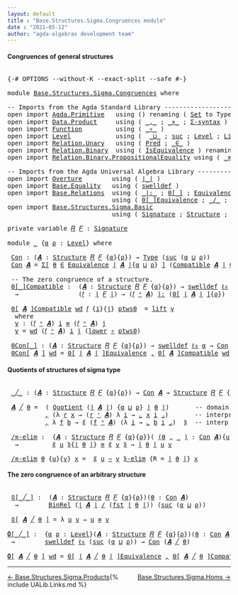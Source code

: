 ```yaml
---
layout: default
title : "Base.Structures.Sigma.Congruences module"
date : "2021-05-12"
author: "agda-algebras development team"
---
```


#### <a id="congruences-of-general-structures">Congruences of general structures</a>

<pre class="Agda">

<a id="238" class="Symbol">{-#</a> <a id="242" class="Keyword">OPTIONS</a> <a id="250" class="Pragma">--without-K</a> <a id="262" class="Pragma">--exact-split</a> <a id="276" class="Pragma">--safe</a> <a id="283" class="Symbol">#-}</a>

<a id="288" class="Keyword">module</a> <a id="295" href="Base.Structures.Sigma.Congruences.html" class="Module">Base.Structures.Sigma.Congruences</a> <a id="329" class="Keyword">where</a>

<a id="336" class="Comment">-- Imports from the Agda Standard Library ------------------------------------------------</a>
<a id="427" class="Keyword">open</a> <a id="432" class="Keyword">import</a> <a id="439" href="Agda.Primitive.html" class="Module">Agda.Primitive</a>   <a id="456" class="Keyword">using</a> <a id="462" class="Symbol">()</a> <a id="465" class="Keyword">renaming</a> <a id="474" class="Symbol">(</a> <a id="476" href="Agda.Primitive.html#326" class="Primitive">Set</a> <a id="480" class="Symbol">to</a> <a id="483" class="Primitive">Type</a> <a id="488" class="Symbol">;</a> <a id="490" href="Agda.Primitive.html#764" class="Primitive">lzero</a> <a id="496" class="Symbol">to</a> <a id="499" class="Primitive">ℓ₀</a> <a id="502" class="Symbol">)</a>
<a id="504" class="Keyword">open</a> <a id="509" class="Keyword">import</a> <a id="516" href="Data.Product.html" class="Module">Data.Product</a>     <a id="533" class="Keyword">using</a> <a id="539" class="Symbol">(</a> <a id="541" href="Agda.Builtin.Sigma.html#236" class="InductiveConstructor Operator">_,_</a> <a id="545" class="Symbol">;</a> <a id="547" href="Data.Product.html#1167" class="Function Operator">_×_</a> <a id="551" class="Symbol">;</a> <a id="553" href="Data.Product.html#916" class="Function">Σ-syntax</a> <a id="562" class="Symbol">)</a> <a id="564" class="Keyword">renaming</a> <a id="573" class="Symbol">(</a> <a id="575" href="Agda.Builtin.Sigma.html#252" class="Field">proj₁</a> <a id="581" class="Symbol">to</a> <a id="584" class="Field">fst</a> <a id="588" class="Symbol">)</a>
<a id="590" class="Keyword">open</a> <a id="595" class="Keyword">import</a> <a id="602" href="Function.html" class="Module">Function</a>         <a id="619" class="Keyword">using</a> <a id="625" class="Symbol">(</a> <a id="627" href="Function.Base.html#1031" class="Function Operator">_∘_</a> <a id="631" class="Symbol">)</a>
<a id="633" class="Keyword">open</a> <a id="638" class="Keyword">import</a> <a id="645" href="Level.html" class="Module">Level</a>            <a id="662" class="Keyword">using</a> <a id="668" class="Symbol">(</a>  <a id="671" href="Agda.Primitive.html#810" class="Primitive Operator">_⊔_</a> <a id="675" class="Symbol">;</a> <a id="677" href="Agda.Primitive.html#780" class="Primitive">suc</a> <a id="681" class="Symbol">;</a> <a id="683" href="Agda.Primitive.html#597" class="Postulate">Level</a> <a id="689" class="Symbol">;</a> <a id="691" href="Level.html#400" class="Record">Lift</a> <a id="696" class="Symbol">;</a> <a id="698" href="Level.html#457" class="InductiveConstructor">lift</a> <a id="703" class="Symbol">;</a> <a id="705" href="Level.html#470" class="Field">lower</a> <a id="711" class="Symbol">)</a>
<a id="713" class="Keyword">open</a> <a id="718" class="Keyword">import</a> <a id="725" href="Relation.Unary.html" class="Module">Relation.Unary</a>   <a id="742" class="Keyword">using</a> <a id="748" class="Symbol">(</a> <a id="750" href="Relation.Unary.html#1101" class="Function">Pred</a> <a id="755" class="Symbol">;</a> <a id="757" href="Relation.Unary.html#1523" class="Function Operator">_∈_</a> <a id="761" class="Symbol">)</a>
<a id="763" class="Keyword">open</a> <a id="768" class="Keyword">import</a> <a id="775" href="Relation.Binary.html" class="Module">Relation.Binary</a>  <a id="792" class="Keyword">using</a> <a id="798" class="Symbol">(</a> <a id="800" href="Relation.Binary.Structures.html#1522" class="Record">IsEquivalence</a> <a id="814" class="Symbol">)</a> <a id="816" class="Keyword">renaming</a> <a id="825" class="Symbol">(</a> <a id="827" href="Relation.Binary.Core.html#882" class="Function">Rel</a> <a id="831" class="Symbol">to</a> <a id="834" class="Function">BinRel</a> <a id="841" class="Symbol">)</a>
<a id="843" class="Keyword">open</a> <a id="848" class="Keyword">import</a> <a id="855" href="Relation.Binary.PropositionalEquality.html" class="Module">Relation.Binary.PropositionalEquality</a> <a id="893" class="Keyword">using</a> <a id="899" class="Symbol">(</a> <a id="901" href="Agda.Builtin.Equality.html#151" class="Datatype Operator">_≡_</a> <a id="905" class="Symbol">)</a>

<a id="908" class="Comment">-- Imports from the Agda Universal Algebra Library ---------------------------------------</a>
<a id="999" class="Keyword">open</a> <a id="1004" class="Keyword">import</a> <a id="1011" href="Overture.html" class="Module">Overture</a>        <a id="1027" class="Keyword">using</a> <a id="1033" class="Symbol">(</a> <a id="1035" href="Overture.Basic.html#4303" class="Function Operator">∣_∣</a> <a id="1039" class="Symbol">)</a>
<a id="1041" class="Keyword">open</a> <a id="1046" class="Keyword">import</a> <a id="1053" href="Base.Equality.html" class="Module">Base.Equality</a>   <a id="1069" class="Keyword">using</a> <a id="1075" class="Symbol">(</a> <a id="1077" href="Base.Equality.Welldefined.html#2509" class="Function">swelldef</a> <a id="1086" class="Symbol">)</a>
<a id="1088" class="Keyword">open</a> <a id="1093" class="Keyword">import</a> <a id="1100" href="Base.Relations.html" class="Module">Base.Relations</a>  <a id="1116" class="Keyword">using</a> <a id="1122" class="Symbol">(</a> <a id="1124" href="Base.Relations.Discrete.html#6212" class="Function Operator">_|:_</a> <a id="1129" class="Symbol">;</a> <a id="1131" href="Base.Relations.Discrete.html#4698" class="Function Operator">0[_]</a> <a id="1136" class="Symbol">;</a> <a id="1138" href="Base.Relations.Quotients.html#1821" class="Function">Equivalence</a> <a id="1150" class="Symbol">;</a> <a id="1152" href="Base.Relations.Quotients.html#5437" class="Function Operator">⟪_⟫</a> <a id="1156" class="Symbol">;</a> <a id="1158" href="Base.Relations.Quotients.html#5628" class="Function Operator">⌞_⌟</a> <a id="1162" class="Symbol">)</a>
                            <a id="1192" class="Keyword">using</a> <a id="1198" class="Symbol">(</a> <a id="1200" href="Base.Relations.Quotients.html#7164" class="Function Operator">0[_]Equivalence</a> <a id="1216" class="Symbol">;</a> <a id="1218" href="Base.Relations.Quotients.html#5210" class="Function Operator">_/_</a> <a id="1222" class="Symbol">;</a> <a id="1224" href="Base.Relations.Quotients.html#7290" class="Function Operator">⟪_∼_⟫-elim</a> <a id="1235" class="Symbol">;</a> <a id="1237" href="Base.Relations.Quotients.html#5086" class="Function">Quotient</a> <a id="1246" class="Symbol">)</a>
<a id="1248" class="Keyword">open</a> <a id="1253" class="Keyword">import</a> <a id="1260" href="Base.Structures.Sigma.Basic.html" class="Module">Base.Structures.Sigma.Basic</a>
                            <a id="1316" class="Keyword">using</a> <a id="1322" class="Symbol">(</a> <a id="1324" href="Base.Structures.Sigma.Basic.html#1203" class="Function">Signature</a> <a id="1334" class="Symbol">;</a> <a id="1336" href="Base.Structures.Sigma.Basic.html#1350" class="Function">Structure</a> <a id="1346" class="Symbol">;</a> <a id="1348" href="Base.Structures.Sigma.Basic.html#2590" class="Function Operator">_ᵒ_</a> <a id="1352" class="Symbol">;</a> <a id="1354" href="Base.Structures.Sigma.Basic.html#2684" class="Function">Compatible</a> <a id="1365" class="Symbol">;</a> <a id="1367" href="Base.Structures.Sigma.Basic.html#2494" class="Function Operator">_ʳ_</a> <a id="1371" class="Symbol">)</a>

<a id="1374" class="Keyword">private</a> <a id="1382" class="Keyword">variable</a> <a id="1391" href="Base.Structures.Sigma.Congruences.html#1391" class="Generalizable">𝑅</a> <a id="1393" href="Base.Structures.Sigma.Congruences.html#1393" class="Generalizable">𝐹</a> <a id="1395" class="Symbol">:</a> <a id="1397" href="Base.Structures.Sigma.Basic.html#1203" class="Function">Signature</a>

<a id="1408" class="Keyword">module</a> <a id="1415" href="Base.Structures.Sigma.Congruences.html#1415" class="Module">_</a> <a id="1417" class="Symbol">{</a><a id="1418" href="Base.Structures.Sigma.Congruences.html#1418" class="Bound">α</a> <a id="1420" href="Base.Structures.Sigma.Congruences.html#1420" class="Bound">ρ</a> <a id="1422" class="Symbol">:</a> <a id="1424" href="Agda.Primitive.html#597" class="Postulate">Level</a><a id="1429" class="Symbol">}</a> <a id="1431" class="Keyword">where</a>

 <a id="1439" href="Base.Structures.Sigma.Congruences.html#1439" class="Function">Con</a> <a id="1443" class="Symbol">:</a> <a id="1445" class="Symbol">(</a><a id="1446" href="Base.Structures.Sigma.Congruences.html#1446" class="Bound">𝑨</a> <a id="1448" class="Symbol">:</a> <a id="1450" href="Base.Structures.Sigma.Basic.html#1350" class="Function">Structure</a> <a id="1460" href="Base.Structures.Sigma.Congruences.html#1391" class="Generalizable">𝑅</a> <a id="1462" href="Base.Structures.Sigma.Congruences.html#1393" class="Generalizable">𝐹</a> <a id="1464" class="Symbol">{</a><a id="1465" href="Base.Structures.Sigma.Congruences.html#1418" class="Bound">α</a><a id="1466" class="Symbol">}{</a><a id="1468" href="Base.Structures.Sigma.Congruences.html#1420" class="Bound">ρ</a><a id="1469" class="Symbol">})</a> <a id="1472" class="Symbol">→</a> <a id="1474" href="Base.Structures.Sigma.Congruences.html#483" class="Primitive">Type</a> <a id="1479" class="Symbol">(</a><a id="1480" href="Agda.Primitive.html#780" class="Primitive">suc</a> <a id="1484" class="Symbol">(</a><a id="1485" href="Base.Structures.Sigma.Congruences.html#1418" class="Bound">α</a> <a id="1487" href="Agda.Primitive.html#810" class="Primitive Operator">⊔</a> <a id="1489" href="Base.Structures.Sigma.Congruences.html#1420" class="Bound">ρ</a><a id="1490" class="Symbol">))</a>
 <a id="1494" href="Base.Structures.Sigma.Congruences.html#1439" class="Function">Con</a> <a id="1498" href="Base.Structures.Sigma.Congruences.html#1498" class="Bound">𝑨</a> <a id="1500" class="Symbol">=</a> <a id="1502" href="Data.Product.html#916" class="Function">Σ[</a> <a id="1505" href="Base.Structures.Sigma.Congruences.html#1505" class="Bound">θ</a> <a id="1507" href="Data.Product.html#916" class="Function">∈</a> <a id="1509" href="Base.Relations.Quotients.html#1821" class="Function">Equivalence</a> <a id="1521" href="Overture.Basic.html#4303" class="Function Operator">∣</a> <a id="1523" href="Base.Structures.Sigma.Congruences.html#1498" class="Bound">𝑨</a> <a id="1525" href="Overture.Basic.html#4303" class="Function Operator">∣</a><a id="1526" class="Symbol">{</a><a id="1527" href="Base.Structures.Sigma.Congruences.html#1418" class="Bound">α</a> <a id="1529" href="Agda.Primitive.html#810" class="Primitive Operator">⊔</a> <a id="1531" href="Base.Structures.Sigma.Congruences.html#1420" class="Bound">ρ</a><a id="1532" class="Symbol">}</a> <a id="1534" href="Data.Product.html#916" class="Function">]</a> <a id="1536" class="Symbol">(</a><a id="1537" href="Base.Structures.Sigma.Basic.html#2684" class="Function">Compatible</a> <a id="1548" href="Base.Structures.Sigma.Congruences.html#1498" class="Bound">𝑨</a> <a id="1550" href="Overture.Basic.html#4303" class="Function Operator">∣</a> <a id="1552" href="Base.Structures.Sigma.Congruences.html#1505" class="Bound">θ</a> <a id="1554" href="Overture.Basic.html#4303" class="Function Operator">∣</a><a id="1555" class="Symbol">)</a>

 <a id="1559" class="Comment">-- The zero congruence of a structure.</a>
 <a id="1599" href="Base.Structures.Sigma.Congruences.html#1599" class="Function Operator">0[_]Compatible</a> <a id="1614" class="Symbol">:</a>  <a id="1617" class="Symbol">(</a><a id="1618" href="Base.Structures.Sigma.Congruences.html#1618" class="Bound">𝑨</a> <a id="1620" class="Symbol">:</a> <a id="1622" href="Base.Structures.Sigma.Basic.html#1350" class="Function">Structure</a> <a id="1632" href="Base.Structures.Sigma.Congruences.html#1391" class="Generalizable">𝑅</a> <a id="1634" href="Base.Structures.Sigma.Congruences.html#1393" class="Generalizable">𝐹</a> <a id="1636" class="Symbol">{</a><a id="1637" href="Base.Structures.Sigma.Congruences.html#1418" class="Bound">α</a><a id="1638" class="Symbol">}{</a><a id="1640" href="Base.Structures.Sigma.Congruences.html#1420" class="Bound">ρ</a><a id="1641" class="Symbol">})</a> <a id="1644" class="Symbol">→</a> <a id="1646" href="Base.Equality.Welldefined.html#2509" class="Function">swelldef</a> <a id="1655" href="Base.Structures.Sigma.Congruences.html#499" class="Primitive">ℓ₀</a> <a id="1658" href="Base.Structures.Sigma.Congruences.html#1418" class="Bound">α</a>
  <a id="1662" class="Symbol">→</a>                <a id="1679" class="Symbol">(</a><a id="1680" href="Base.Structures.Sigma.Congruences.html#1680" class="Bound">𝑓</a> <a id="1682" class="Symbol">:</a> <a id="1684" href="Overture.Basic.html#4303" class="Function Operator">∣</a> <a id="1686" href="Base.Structures.Sigma.Congruences.html#1393" class="Generalizable">𝐹</a> <a id="1688" href="Overture.Basic.html#4303" class="Function Operator">∣</a><a id="1689" class="Symbol">)</a> <a id="1691" class="Symbol">→</a> <a id="1693" class="Symbol">(</a><a id="1694" href="Base.Structures.Sigma.Congruences.html#1680" class="Bound">𝑓</a> <a id="1696" href="Base.Structures.Sigma.Basic.html#2590" class="Function Operator">ᵒ</a> <a id="1698" href="Base.Structures.Sigma.Congruences.html#1618" class="Bound">𝑨</a><a id="1699" class="Symbol">)</a> <a id="1701" href="Base.Relations.Discrete.html#6212" class="Function Operator">|:</a> <a id="1704" class="Symbol">(</a><a id="1705" href="Base.Relations.Discrete.html#4698" class="Function Operator">0[</a> <a id="1708" href="Overture.Basic.html#4303" class="Function Operator">∣</a> <a id="1710" href="Base.Structures.Sigma.Congruences.html#1618" class="Bound">𝑨</a> <a id="1712" href="Overture.Basic.html#4303" class="Function Operator">∣</a> <a id="1714" href="Base.Relations.Discrete.html#4698" class="Function Operator">]</a><a id="1715" class="Symbol">{</a><a id="1716" href="Base.Structures.Sigma.Congruences.html#1420" class="Bound">ρ</a><a id="1717" class="Symbol">})</a>

 <a id="1722" href="Base.Structures.Sigma.Congruences.html#1599" class="Function Operator">0[</a> <a id="1725" href="Base.Structures.Sigma.Congruences.html#1725" class="Bound">𝑨</a> <a id="1727" href="Base.Structures.Sigma.Congruences.html#1599" class="Function Operator">]Compatible</a> <a id="1739" href="Base.Structures.Sigma.Congruences.html#1739" class="Bound">wd</a> <a id="1742" href="Base.Structures.Sigma.Congruences.html#1742" class="Bound">𝑓</a> <a id="1744" class="Symbol">{</a><a id="1745" href="Base.Structures.Sigma.Congruences.html#1745" class="Bound">i</a><a id="1746" class="Symbol">}{</a><a id="1748" href="Base.Structures.Sigma.Congruences.html#1748" class="Bound">j</a><a id="1749" class="Symbol">}</a> <a id="1751" href="Base.Structures.Sigma.Congruences.html#1751" class="Bound">ptws0</a>  <a id="1758" class="Symbol">=</a> <a id="1760" href="Level.html#457" class="InductiveConstructor">lift</a> <a id="1765" href="Base.Structures.Sigma.Congruences.html#1777" class="Function">γ</a>
  <a id="1769" class="Keyword">where</a>
  <a id="1777" href="Base.Structures.Sigma.Congruences.html#1777" class="Function">γ</a> <a id="1779" class="Symbol">:</a> <a id="1781" class="Symbol">(</a><a id="1782" href="Base.Structures.Sigma.Congruences.html#1742" class="Bound">𝑓</a> <a id="1784" href="Base.Structures.Sigma.Basic.html#2590" class="Function Operator">ᵒ</a> <a id="1786" href="Base.Structures.Sigma.Congruences.html#1725" class="Bound">𝑨</a><a id="1787" class="Symbol">)</a> <a id="1789" href="Base.Structures.Sigma.Congruences.html#1745" class="Bound">i</a> <a id="1791" href="Agda.Builtin.Equality.html#151" class="Datatype Operator">≡</a> <a id="1793" class="Symbol">(</a><a id="1794" href="Base.Structures.Sigma.Congruences.html#1742" class="Bound">𝑓</a> <a id="1796" href="Base.Structures.Sigma.Basic.html#2590" class="Function Operator">ᵒ</a> <a id="1798" href="Base.Structures.Sigma.Congruences.html#1725" class="Bound">𝑨</a><a id="1799" class="Symbol">)</a> <a id="1801" href="Base.Structures.Sigma.Congruences.html#1748" class="Bound">j</a>
  <a id="1805" href="Base.Structures.Sigma.Congruences.html#1777" class="Function">γ</a> <a id="1807" class="Symbol">=</a> <a id="1809" href="Base.Structures.Sigma.Congruences.html#1739" class="Bound">wd</a> <a id="1812" class="Symbol">(</a><a id="1813" href="Base.Structures.Sigma.Congruences.html#1742" class="Bound">𝑓</a> <a id="1815" href="Base.Structures.Sigma.Basic.html#2590" class="Function Operator">ᵒ</a> <a id="1817" href="Base.Structures.Sigma.Congruences.html#1725" class="Bound">𝑨</a><a id="1818" class="Symbol">)</a> <a id="1820" href="Base.Structures.Sigma.Congruences.html#1745" class="Bound">i</a> <a id="1822" href="Base.Structures.Sigma.Congruences.html#1748" class="Bound">j</a> <a id="1824" class="Symbol">(</a><a id="1825" href="Level.html#470" class="Field">lower</a> <a id="1831" href="Function.Base.html#1031" class="Function Operator">∘</a> <a id="1833" href="Base.Structures.Sigma.Congruences.html#1751" class="Bound">ptws0</a><a id="1838" class="Symbol">)</a>

 <a id="1842" href="Base.Structures.Sigma.Congruences.html#1842" class="Function Operator">0Con[_]</a> <a id="1850" class="Symbol">:</a> <a id="1852" class="Symbol">(</a><a id="1853" href="Base.Structures.Sigma.Congruences.html#1853" class="Bound">𝑨</a> <a id="1855" class="Symbol">:</a> <a id="1857" href="Base.Structures.Sigma.Basic.html#1350" class="Function">Structure</a> <a id="1867" href="Base.Structures.Sigma.Congruences.html#1391" class="Generalizable">𝑅</a> <a id="1869" href="Base.Structures.Sigma.Congruences.html#1393" class="Generalizable">𝐹</a> <a id="1871" class="Symbol">{</a><a id="1872" href="Base.Structures.Sigma.Congruences.html#1418" class="Bound">α</a><a id="1873" class="Symbol">}{</a><a id="1875" href="Base.Structures.Sigma.Congruences.html#1420" class="Bound">ρ</a><a id="1876" class="Symbol">})</a> <a id="1879" class="Symbol">→</a> <a id="1881" href="Base.Equality.Welldefined.html#2509" class="Function">swelldef</a> <a id="1890" href="Base.Structures.Sigma.Congruences.html#499" class="Primitive">ℓ₀</a> <a id="1893" href="Base.Structures.Sigma.Congruences.html#1418" class="Bound">α</a> <a id="1895" class="Symbol">→</a> <a id="1897" href="Base.Structures.Sigma.Congruences.html#1439" class="Function">Con</a> <a id="1901" href="Base.Structures.Sigma.Congruences.html#1853" class="Bound">𝑨</a>
 <a id="1904" href="Base.Structures.Sigma.Congruences.html#1842" class="Function Operator">0Con[</a> <a id="1910" href="Base.Structures.Sigma.Congruences.html#1910" class="Bound">𝑨</a> <a id="1912" href="Base.Structures.Sigma.Congruences.html#1842" class="Function Operator">]</a> <a id="1914" href="Base.Structures.Sigma.Congruences.html#1914" class="Bound">wd</a> <a id="1917" class="Symbol">=</a> <a id="1919" href="Base.Relations.Quotients.html#7164" class="Function Operator">0[</a> <a id="1922" href="Overture.Basic.html#4303" class="Function Operator">∣</a> <a id="1924" href="Base.Structures.Sigma.Congruences.html#1910" class="Bound">𝑨</a> <a id="1926" href="Overture.Basic.html#4303" class="Function Operator">∣</a> <a id="1928" href="Base.Relations.Quotients.html#7164" class="Function Operator">]Equivalence</a> <a id="1941" href="Agda.Builtin.Sigma.html#236" class="InductiveConstructor Operator">,</a> <a id="1943" href="Base.Structures.Sigma.Congruences.html#1599" class="Function Operator">0[</a> <a id="1946" href="Base.Structures.Sigma.Congruences.html#1910" class="Bound">𝑨</a> <a id="1948" href="Base.Structures.Sigma.Congruences.html#1599" class="Function Operator">]Compatible</a> <a id="1960" href="Base.Structures.Sigma.Congruences.html#1914" class="Bound">wd</a>
</pre>


#### <a id="quotient-structures">Quotients of structures of sigma type</a>

<pre class="Agda">

 <a id="2067" href="Base.Structures.Sigma.Congruences.html#2067" class="Function Operator">_╱_</a> <a id="2071" class="Symbol">:</a> <a id="2073" class="Symbol">(</a><a id="2074" href="Base.Structures.Sigma.Congruences.html#2074" class="Bound">𝑨</a> <a id="2076" class="Symbol">:</a> <a id="2078" href="Base.Structures.Sigma.Basic.html#1350" class="Function">Structure</a> <a id="2088" href="Base.Structures.Sigma.Congruences.html#1391" class="Generalizable">𝑅</a> <a id="2090" href="Base.Structures.Sigma.Congruences.html#1393" class="Generalizable">𝐹</a> <a id="2092" class="Symbol">{</a><a id="2093" href="Base.Structures.Sigma.Congruences.html#1418" class="Bound">α</a><a id="2094" class="Symbol">}{</a><a id="2096" href="Base.Structures.Sigma.Congruences.html#1420" class="Bound">ρ</a><a id="2097" class="Symbol">})</a> <a id="2100" class="Symbol">→</a> <a id="2102" href="Base.Structures.Sigma.Congruences.html#1439" class="Function">Con</a> <a id="2106" href="Base.Structures.Sigma.Congruences.html#2074" class="Bound">𝑨</a> <a id="2108" class="Symbol">→</a> <a id="2110" href="Base.Structures.Sigma.Basic.html#1350" class="Function">Structure</a> <a id="2120" href="Base.Structures.Sigma.Congruences.html#1391" class="Generalizable">𝑅</a> <a id="2122" href="Base.Structures.Sigma.Congruences.html#1393" class="Generalizable">𝐹</a> <a id="2124" class="Symbol">{</a><a id="2125" href="Agda.Primitive.html#780" class="Primitive">suc</a> <a id="2129" class="Symbol">(</a><a id="2130" href="Base.Structures.Sigma.Congruences.html#1418" class="Bound">α</a> <a id="2132" href="Agda.Primitive.html#810" class="Primitive Operator">⊔</a> <a id="2134" href="Base.Structures.Sigma.Congruences.html#1420" class="Bound">ρ</a><a id="2135" class="Symbol">)}{</a><a id="2138" href="Base.Structures.Sigma.Congruences.html#1420" class="Bound">ρ</a><a id="2139" class="Symbol">}</a>

 <a id="2143" href="Base.Structures.Sigma.Congruences.html#2143" class="Bound">𝑨</a> <a id="2145" href="Base.Structures.Sigma.Congruences.html#2067" class="Function Operator">╱</a> <a id="2147" href="Base.Structures.Sigma.Congruences.html#2147" class="Bound">θ</a> <a id="2149" class="Symbol">=</a>  <a id="2152" class="Symbol">(</a> <a id="2154" href="Base.Relations.Quotients.html#5086" class="Function">Quotient</a> <a id="2163" class="Symbol">(</a><a id="2164" href="Overture.Basic.html#4303" class="Function Operator">∣</a> <a id="2166" href="Base.Structures.Sigma.Congruences.html#2143" class="Bound">𝑨</a> <a id="2168" href="Overture.Basic.html#4303" class="Function Operator">∣</a><a id="2169" class="Symbol">)</a> <a id="2171" class="Symbol">{</a><a id="2172" href="Base.Structures.Sigma.Congruences.html#1418" class="Bound">α</a> <a id="2174" href="Agda.Primitive.html#810" class="Primitive Operator">⊔</a> <a id="2176" href="Base.Structures.Sigma.Congruences.html#1420" class="Bound">ρ</a><a id="2177" class="Symbol">}</a> <a id="2179" href="Overture.Basic.html#4303" class="Function Operator">∣</a> <a id="2181" href="Base.Structures.Sigma.Congruences.html#2147" class="Bound">θ</a> <a id="2183" href="Overture.Basic.html#4303" class="Function Operator">∣</a><a id="2184" class="Symbol">)</a>       <a id="2192" class="Comment">-- domain of quotient structure</a>
          <a id="2234" href="Agda.Builtin.Sigma.html#236" class="InductiveConstructor Operator">,</a> <a id="2236" class="Symbol">(λ</a> <a id="2239" href="Base.Structures.Sigma.Congruences.html#2239" class="Bound">r</a> <a id="2241" href="Base.Structures.Sigma.Congruences.html#2241" class="Bound">x</a> <a id="2243" class="Symbol">→</a> <a id="2245" class="Symbol">(</a><a id="2246" href="Base.Structures.Sigma.Congruences.html#2239" class="Bound">r</a> <a id="2248" href="Base.Structures.Sigma.Basic.html#2494" class="Function Operator">ʳ</a> <a id="2250" href="Base.Structures.Sigma.Congruences.html#2143" class="Bound">𝑨</a><a id="2251" class="Symbol">)</a> <a id="2253" class="Symbol">λ</a> <a id="2255" href="Base.Structures.Sigma.Congruences.html#2255" class="Bound">i</a> <a id="2257" class="Symbol">→</a> <a id="2259" href="Base.Relations.Quotients.html#5628" class="Function Operator">⌞</a> <a id="2261" href="Base.Structures.Sigma.Congruences.html#2241" class="Bound">x</a> <a id="2263" href="Base.Structures.Sigma.Congruences.html#2255" class="Bound">i</a> <a id="2265" href="Base.Relations.Quotients.html#5628" class="Function Operator">⌟</a><a id="2266" class="Symbol">)</a>       <a id="2274" class="Comment">-- interpretation of relations</a>
          <a id="2315" href="Agda.Builtin.Sigma.html#236" class="InductiveConstructor Operator">,</a> <a id="2317" class="Symbol">λ</a> <a id="2319" href="Base.Structures.Sigma.Congruences.html#2319" class="Bound">f</a> <a id="2321" href="Base.Structures.Sigma.Congruences.html#2321" class="Bound">b</a> <a id="2323" class="Symbol">→</a> <a id="2325" href="Base.Relations.Quotients.html#5437" class="Function Operator">⟪</a> <a id="2327" class="Symbol">(</a><a id="2328" href="Base.Structures.Sigma.Congruences.html#2319" class="Bound">f</a> <a id="2330" href="Base.Structures.Sigma.Basic.html#2590" class="Function Operator">ᵒ</a> <a id="2332" href="Base.Structures.Sigma.Congruences.html#2143" class="Bound">𝑨</a><a id="2333" class="Symbol">)</a> <a id="2335" class="Symbol">(λ</a> <a id="2338" href="Base.Structures.Sigma.Congruences.html#2338" class="Bound">i</a> <a id="2340" class="Symbol">→</a> <a id="2342" href="Base.Relations.Quotients.html#5628" class="Function Operator">⌞</a> <a id="2344" href="Base.Structures.Sigma.Congruences.html#2321" class="Bound">b</a> <a id="2346" href="Base.Structures.Sigma.Congruences.html#2338" class="Bound">i</a> <a id="2348" href="Base.Relations.Quotients.html#5628" class="Function Operator">⌟</a><a id="2349" class="Symbol">)</a>  <a id="2352" href="Base.Relations.Quotients.html#5437" class="Function Operator">⟫</a>  <a id="2355" class="Comment">-- interp of operations</a>

 <a id="2381" href="Base.Structures.Sigma.Congruences.html#2381" class="Function">/≡-elim</a> <a id="2389" class="Symbol">:</a>  <a id="2392" class="Symbol">{</a><a id="2393" href="Base.Structures.Sigma.Congruences.html#2393" class="Bound">𝑨</a> <a id="2395" class="Symbol">:</a> <a id="2397" href="Base.Structures.Sigma.Basic.html#1350" class="Function">Structure</a> <a id="2407" href="Base.Structures.Sigma.Congruences.html#1391" class="Generalizable">𝑅</a> <a id="2409" href="Base.Structures.Sigma.Congruences.html#1393" class="Generalizable">𝐹</a> <a id="2411" class="Symbol">{</a><a id="2412" href="Base.Structures.Sigma.Congruences.html#1418" class="Bound">α</a><a id="2413" class="Symbol">}{</a><a id="2415" href="Base.Structures.Sigma.Congruences.html#1420" class="Bound">ρ</a><a id="2416" class="Symbol">}}(</a> <a id="2420" href="Base.Structures.Sigma.Congruences.html#2420" class="Symbol">(</a><a id="2421" href="Base.Structures.Sigma.Congruences.html#2421" class="Bound">θ</a> <a id="2423" href="Agda.Builtin.Sigma.html#236" class="InductiveConstructor Operator">,</a> <a id="2425" href="Base.Structures.Sigma.Congruences.html#2420" class="Symbol">_</a> <a id="2427" href="Base.Structures.Sigma.Congruences.html#2420" class="Symbol">)</a> <a id="2429" class="Symbol">:</a> <a id="2431" href="Base.Structures.Sigma.Congruences.html#1439" class="Function">Con</a> <a id="2435" href="Base.Structures.Sigma.Congruences.html#2393" class="Bound">𝑨</a><a id="2436" class="Symbol">){</a><a id="2438" href="Base.Structures.Sigma.Congruences.html#2438" class="Bound">u</a> <a id="2440" href="Base.Structures.Sigma.Congruences.html#2440" class="Bound">v</a> <a id="2442" class="Symbol">:</a> <a id="2444" href="Overture.Basic.html#4303" class="Function Operator">∣</a> <a id="2446" href="Base.Structures.Sigma.Congruences.html#2393" class="Bound">𝑨</a> <a id="2448" href="Overture.Basic.html#4303" class="Function Operator">∣</a><a id="2449" class="Symbol">}</a>
  <a id="2453" class="Symbol">→</a>         <a id="2463" href="Base.Relations.Quotients.html#5437" class="Function Operator">⟪</a> <a id="2465" href="Base.Structures.Sigma.Congruences.html#2438" class="Bound">u</a> <a id="2467" href="Base.Relations.Quotients.html#5437" class="Function Operator">⟫</a><a id="2468" class="Symbol">{</a><a id="2469" href="Overture.Basic.html#4303" class="Function Operator">∣</a> <a id="2471" href="Base.Structures.Sigma.Congruences.html#2421" class="Bound">θ</a> <a id="2473" href="Overture.Basic.html#4303" class="Function Operator">∣</a><a id="2474" class="Symbol">}</a> <a id="2476" href="Agda.Builtin.Equality.html#151" class="Datatype Operator">≡</a> <a id="2478" href="Base.Relations.Quotients.html#5437" class="Function Operator">⟪</a> <a id="2480" href="Base.Structures.Sigma.Congruences.html#2440" class="Bound">v</a> <a id="2482" href="Base.Relations.Quotients.html#5437" class="Function Operator">⟫</a> <a id="2484" class="Symbol">→</a> <a id="2486" href="Overture.Basic.html#4303" class="Function Operator">∣</a> <a id="2488" href="Base.Structures.Sigma.Congruences.html#2421" class="Bound">θ</a> <a id="2490" href="Overture.Basic.html#4303" class="Function Operator">∣</a> <a id="2492" href="Base.Structures.Sigma.Congruences.html#2438" class="Bound">u</a> <a id="2494" href="Base.Structures.Sigma.Congruences.html#2440" class="Bound">v</a>

 <a id="2498" href="Base.Structures.Sigma.Congruences.html#2381" class="Function">/≡-elim</a> <a id="2506" href="Base.Structures.Sigma.Congruences.html#2506" class="Bound">θ</a> <a id="2508" class="Symbol">{</a><a id="2509" href="Base.Structures.Sigma.Congruences.html#2509" class="Bound">u</a><a id="2510" class="Symbol">}{</a><a id="2512" href="Base.Structures.Sigma.Congruences.html#2512" class="Bound">v</a><a id="2513" class="Symbol">}</a> <a id="2515" href="Base.Structures.Sigma.Congruences.html#2515" class="Bound">x</a> <a id="2517" class="Symbol">=</a>  <a id="2520" href="Base.Relations.Quotients.html#7290" class="Function Operator">⟪</a> <a id="2522" href="Base.Structures.Sigma.Congruences.html#2509" class="Bound">u</a> <a id="2524" href="Base.Relations.Quotients.html#7290" class="Function Operator">∼</a> <a id="2526" href="Base.Structures.Sigma.Congruences.html#2512" class="Bound">v</a> <a id="2528" href="Base.Relations.Quotients.html#7290" class="Function Operator">⟫-elim</a> <a id="2535" class="Symbol">{</a><a id="2536" class="Argument">R</a> <a id="2538" class="Symbol">=</a> <a id="2540" href="Overture.Basic.html#4303" class="Function Operator">∣</a> <a id="2542" href="Base.Structures.Sigma.Congruences.html#2506" class="Bound">θ</a> <a id="2544" href="Overture.Basic.html#4303" class="Function Operator">∣</a><a id="2545" class="Symbol">}</a> <a id="2547" href="Base.Structures.Sigma.Congruences.html#2515" class="Bound">x</a>
</pre>

#### <a id="the-zero-congruence-of-an-arbitrary-structure">The zero congruence of an arbitrary structure</a>

<pre class="Agda">

 <a id="2686" href="Base.Structures.Sigma.Congruences.html#2686" class="Function Operator">𝟘[_╱_]</a> <a id="2693" class="Symbol">:</a>  <a id="2696" class="Symbol">(</a><a id="2697" href="Base.Structures.Sigma.Congruences.html#2697" class="Bound">𝑨</a> <a id="2699" class="Symbol">:</a> <a id="2701" href="Base.Structures.Sigma.Basic.html#1350" class="Function">Structure</a> <a id="2711" href="Base.Structures.Sigma.Congruences.html#1391" class="Generalizable">𝑅</a> <a id="2713" href="Base.Structures.Sigma.Congruences.html#1393" class="Generalizable">𝐹</a> <a id="2715" class="Symbol">{</a><a id="2716" href="Base.Structures.Sigma.Congruences.html#1418" class="Bound">α</a><a id="2717" class="Symbol">}{</a><a id="2719" href="Base.Structures.Sigma.Congruences.html#1420" class="Bound">ρ</a><a id="2720" class="Symbol">})(</a><a id="2723" href="Base.Structures.Sigma.Congruences.html#2723" class="Bound">θ</a> <a id="2725" class="Symbol">:</a> <a id="2727" href="Base.Structures.Sigma.Congruences.html#1439" class="Function">Con</a> <a id="2731" href="Base.Structures.Sigma.Congruences.html#2697" class="Bound">𝑨</a><a id="2732" class="Symbol">)</a>
  <a id="2736" class="Symbol">→</a>        <a id="2745" href="Base.Structures.Sigma.Congruences.html#834" class="Function">BinRel</a> <a id="2752" class="Symbol">(</a><a id="2753" href="Overture.Basic.html#4303" class="Function Operator">∣</a> <a id="2755" href="Base.Structures.Sigma.Congruences.html#2697" class="Bound">𝑨</a> <a id="2757" href="Overture.Basic.html#4303" class="Function Operator">∣</a> <a id="2759" href="Base.Relations.Quotients.html#5210" class="Function Operator">/</a> <a id="2761" class="Symbol">(</a><a id="2762" href="Base.Structures.Sigma.Congruences.html#584" class="Field">fst</a> <a id="2766" href="Overture.Basic.html#4303" class="Function Operator">∣</a> <a id="2768" href="Base.Structures.Sigma.Congruences.html#2723" class="Bound">θ</a> <a id="2770" href="Overture.Basic.html#4303" class="Function Operator">∣</a><a id="2771" class="Symbol">))</a> <a id="2774" class="Symbol">(</a><a id="2775" href="Agda.Primitive.html#780" class="Primitive">suc</a> <a id="2779" class="Symbol">(</a><a id="2780" href="Base.Structures.Sigma.Congruences.html#1418" class="Bound">α</a> <a id="2782" href="Agda.Primitive.html#810" class="Primitive Operator">⊔</a> <a id="2784" href="Base.Structures.Sigma.Congruences.html#1420" class="Bound">ρ</a><a id="2785" class="Symbol">))</a>

 <a id="2790" href="Base.Structures.Sigma.Congruences.html#2686" class="Function Operator">𝟘[</a> <a id="2793" href="Base.Structures.Sigma.Congruences.html#2793" class="Bound">𝑨</a> <a id="2795" href="Base.Structures.Sigma.Congruences.html#2686" class="Function Operator">╱</a> <a id="2797" href="Base.Structures.Sigma.Congruences.html#2797" class="Bound">θ</a> <a id="2799" href="Base.Structures.Sigma.Congruences.html#2686" class="Function Operator">]</a> <a id="2801" class="Symbol">=</a> <a id="2803" class="Symbol">λ</a> <a id="2805" href="Base.Structures.Sigma.Congruences.html#2805" class="Bound">u</a> <a id="2807" href="Base.Structures.Sigma.Congruences.html#2807" class="Bound">v</a> <a id="2809" class="Symbol">→</a> <a id="2811" href="Base.Structures.Sigma.Congruences.html#2805" class="Bound">u</a> <a id="2813" href="Agda.Builtin.Equality.html#151" class="Datatype Operator">≡</a> <a id="2815" href="Base.Structures.Sigma.Congruences.html#2807" class="Bound">v</a>

<a id="𝟎[_╱_]"></a><a id="2818" href="Base.Structures.Sigma.Congruences.html#2818" class="Function Operator">𝟎[_╱_]</a> <a id="2825" class="Symbol">:</a>  <a id="2828" class="Symbol">{</a><a id="2829" href="Base.Structures.Sigma.Congruences.html#2829" class="Bound">α</a> <a id="2831" href="Base.Structures.Sigma.Congruences.html#2831" class="Bound">ρ</a> <a id="2833" class="Symbol">:</a> <a id="2835" href="Agda.Primitive.html#597" class="Postulate">Level</a><a id="2840" class="Symbol">}(</a><a id="2842" href="Base.Structures.Sigma.Congruences.html#2842" class="Bound">𝑨</a> <a id="2844" class="Symbol">:</a> <a id="2846" href="Base.Structures.Sigma.Basic.html#1350" class="Function">Structure</a> <a id="2856" href="Base.Structures.Sigma.Congruences.html#1391" class="Generalizable">𝑅</a> <a id="2858" href="Base.Structures.Sigma.Congruences.html#1393" class="Generalizable">𝐹</a> <a id="2860" class="Symbol">{</a><a id="2861" href="Base.Structures.Sigma.Congruences.html#2829" class="Bound">α</a><a id="2862" class="Symbol">}{</a><a id="2864" href="Base.Structures.Sigma.Congruences.html#2831" class="Bound">ρ</a><a id="2865" class="Symbol">})(</a><a id="2868" href="Base.Structures.Sigma.Congruences.html#2868" class="Bound">θ</a> <a id="2870" class="Symbol">:</a> <a id="2872" href="Base.Structures.Sigma.Congruences.html#1439" class="Function">Con</a> <a id="2876" href="Base.Structures.Sigma.Congruences.html#2842" class="Bound">𝑨</a><a id="2877" class="Symbol">)</a>
 <a id="2880" class="Symbol">→</a>        <a id="2889" href="Base.Equality.Welldefined.html#2509" class="Function">swelldef</a> <a id="2898" href="Base.Structures.Sigma.Congruences.html#499" class="Primitive">ℓ₀</a> <a id="2901" class="Symbol">(</a><a id="2902" href="Agda.Primitive.html#780" class="Primitive">suc</a> <a id="2906" class="Symbol">(</a><a id="2907" href="Base.Structures.Sigma.Congruences.html#2829" class="Bound">α</a> <a id="2909" href="Agda.Primitive.html#810" class="Primitive Operator">⊔</a> <a id="2911" href="Base.Structures.Sigma.Congruences.html#2831" class="Bound">ρ</a><a id="2912" class="Symbol">))</a> <a id="2915" class="Symbol">→</a> <a id="2917" href="Base.Structures.Sigma.Congruences.html#1439" class="Function">Con</a> <a id="2921" class="Symbol">(</a><a id="2922" href="Base.Structures.Sigma.Congruences.html#2842" class="Bound">𝑨</a> <a id="2924" href="Base.Structures.Sigma.Congruences.html#2067" class="Function Operator">╱</a> <a id="2926" href="Base.Structures.Sigma.Congruences.html#2868" class="Bound">θ</a><a id="2927" class="Symbol">)</a>

<a id="2930" href="Base.Structures.Sigma.Congruences.html#2818" class="Function Operator">𝟎[</a> <a id="2933" href="Base.Structures.Sigma.Congruences.html#2933" class="Bound">𝑨</a> <a id="2935" href="Base.Structures.Sigma.Congruences.html#2818" class="Function Operator">╱</a> <a id="2937" href="Base.Structures.Sigma.Congruences.html#2937" class="Bound">θ</a> <a id="2939" href="Base.Structures.Sigma.Congruences.html#2818" class="Function Operator">]</a> <a id="2941" href="Base.Structures.Sigma.Congruences.html#2941" class="Bound">wd</a> <a id="2944" class="Symbol">=</a> <a id="2946" href="Base.Relations.Quotients.html#7164" class="Function Operator">0[</a> <a id="2949" href="Overture.Basic.html#4303" class="Function Operator">∣</a> <a id="2951" href="Base.Structures.Sigma.Congruences.html#2933" class="Bound">𝑨</a> <a id="2953" href="Base.Structures.Sigma.Congruences.html#2067" class="Function Operator">╱</a> <a id="2955" href="Base.Structures.Sigma.Congruences.html#2937" class="Bound">θ</a> <a id="2957" href="Overture.Basic.html#4303" class="Function Operator">∣</a> <a id="2959" href="Base.Relations.Quotients.html#7164" class="Function Operator">]Equivalence</a> <a id="2972" href="Agda.Builtin.Sigma.html#236" class="InductiveConstructor Operator">,</a> <a id="2974" href="Base.Structures.Sigma.Congruences.html#1599" class="Function Operator">0[</a> <a id="2977" href="Base.Structures.Sigma.Congruences.html#2933" class="Bound">𝑨</a> <a id="2979" href="Base.Structures.Sigma.Congruences.html#2067" class="Function Operator">╱</a> <a id="2981" href="Base.Structures.Sigma.Congruences.html#2937" class="Bound">θ</a> <a id="2983" href="Base.Structures.Sigma.Congruences.html#1599" class="Function Operator">]Compatible</a> <a id="2995" href="Base.Structures.Sigma.Congruences.html#2941" class="Bound">wd</a>
</pre>

--------------------------------

<span style="float:left;">[← Base.Structures.Sigma.Products](Base.Structures.Sigma.Products.html)</span>
<span style="float:right;">[Base.Structures.Sigma.Homs →](Base.Structures.Sigma.Homs.html)</span>

{% include UALib.Links.md %}
